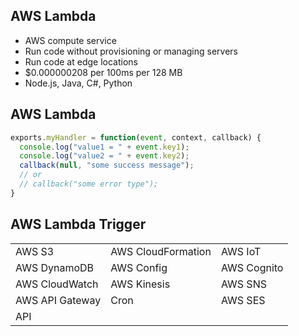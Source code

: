 ## AWS Lambda
* AWS compute service
* Run code without provisioning or managing servers
* Run code at edge locations
* $0.000000208 per 100ms per 128 MB
* Node.js, Java, C#, Python


## AWS Lambda
```javascript
exports.myHandler = function(event, context, callback) {
  console.log("value1 = " + event.key1);
  console.log("value2 = " + event.key2);  
  callback(null, "some success message");
  // or 
  // callback("some error type"); 
}
```


## AWS Lambda Trigger
| |  |  |
| --- | --- | --- |
| AWS S3 | AWS CloudFormation | AWS IoT |
| AWS DynamoDB | AWS Config | AWS Cognito |
| AWS CloudWatch | AWS Kinesis | AWS SNS |
| AWS API Gateway | Cron | AWS SES |
| API |  |  | 
